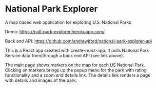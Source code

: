 # National Park Explorer

A map based web application for exploring U.S. National Parks.

Demo: https://natl-park-explorer.herokuapp.com/

Back end API: https://github.com/andrewjford/national-park-explorer-api

This is a React app created with create-react-app. It pulls National Park Service data from/through a back end API (see link above).

The main page shows markers on the map for each US National Park. Clicking on markers brings up the popup menu for the park with rating functionality and a zoom and details link. The details link renders a page with details and images of the park.
